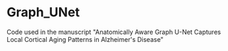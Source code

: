 # Graph_UNet
Code used in the manuscript "Anatomically Aware Graph U-Net Captures Local Cortical Aging Patterns in Alzheimer's Disease"
